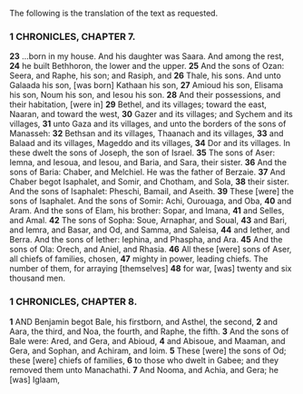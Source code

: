 The following is the translation of the text as requested.

### 1 CHRONICLES, CHAPTER 7.

**23** ...born in my house. And his daughter was Saara. And among the rest,
**24** he built Bethhoron, the lower and the upper.
**25** And the sons of Ozan: Seera, and Raphe, his son; and Rasiph, and
**26** Thale, his sons. And unto Galaada his son, [was born] Kathaan his son,
**27** Amioud his son, Elisama his son, Noum his son, and Iesou his son.
**28** And their possessions, and their habitation, [were in]
**29** Bethel, and its villages; toward the east, Naaran, and toward the west,
**30** Gazer and its villages; and Sychem and its villages,
**31** unto Gaza and its villages, and unto the borders of the sons of Manasseh:
**32** Bethsan and its villages, Thaanach and its villages,
**33** and Balaad and its villages, Mageddo and its villages,
**34** Dor and its villages. In these dwelt the sons of Joseph, the son of Israel.
**35** The sons of Aser: Iemna, and Iesoua, and Iesou, and Baria, and Sara, their sister.
**36** And the sons of Baria: Chaber, and Melchiel. He was the father of Berzaie.
**37** And Chaber begot Isaphalet, and Somir, and Chotham, and Sola,
**38** their sister. And the sons of Isaphalet: Pheschi, Bamail, and Aseith.
**39** These [were] the sons of Isaphalet. And the sons of Somir: Achi, Ourouaga, and Oba,
**40** and Aram. And the sons of Elam, his brother: Sopar, and Imana,
**41** and Selles, and Amal.
**42** The sons of Sopha: Soue, Arnaphar, and Soual,
**43** and Bari, and Iemra, and Basar, and Od, and Samma, and Saleisa,
**44** and Iether, and Berra. And the sons of Iether: Iephina, and Phaspha, and Ara.
**45** And the sons of Ola: Orech, and Aniel, and Rhasia.
**46** All these [were] sons of Aser, all chiefs of families, chosen,
**47** mighty in power, leading chiefs. The number of them, for arraying [themselves]
**48** for war, [was] twenty and six thousand men.

### 1 CHRONICLES, CHAPTER 8.

**1** AND Benjamin begot Bale, his firstborn, and Asthel, the second,
**2** and Aara, the third, and Noa, the fourth, and Raphe, the fifth.
**3** And the sons of Bale were: Ared, and Gera, and Abioud,
**4** and Abisoue, and Maaman, and Gera, and Sophan, and Achiram, and Ioim.
**5** These [were] the sons of Od; these [were] chiefs of families,
**6** to those who dwelt in Gabee; and they removed them unto Manachathi.
**7** And Nooma, and Achia, and Gera; he [was] Iglaam,